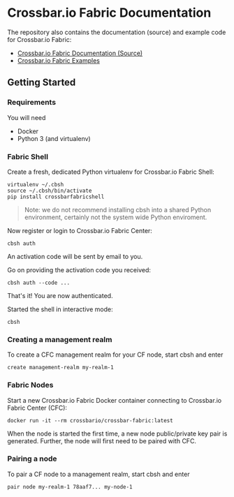 # Crossbar.io Fabric Documentation

The repository also contains the documentation (source) and example code for Crossbar.io Fabric:

* [Crossbar.io Fabric Documentation (Source)](docs/Documentation.md)
* [Crossbar.io Fabric Examples](examples)

## Getting Started

### Requirements

You will need

* Docker
* Python 3 (and virtualenv)


### Fabric Shell

Create a fresh, dedicated Python virtualenv for Crossbar.io Fabric Shell:

```console
virtualenv ~/.cbsh
source ~/.cbsh/bin/activate
pip install crossbarfabricshell
```

> Note: we do not recommend installing cbsh into a shared Python environment, certainly not the system wide Python enviroment.

Now register or login to Crossbar.io Fabric Center:

```console
cbsh auth
```

An activation code will be sent by email to you.

Go on providing the activation code you received:

```console
cbsh auth --code ...
```

That's it! You are now authenticated.

Started the shell in interactive mode:

```console
cbsh
```


### Creating a management realm

To create a CFC management realm for your CF node, start cbsh and enter

    create management-realm my-realm-1


### Fabric Nodes

Start a new Crossbar.io Fabric Docker container connecting to Crossbar.io Fabric Center (CFC):

    docker run -it --rm crossbario/crossbar-fabric:latest

When the node is started the first time, a new node public/private key pair is generated. Further, the node will first need to be paired with CFC.


### Pairing a node

To pair a CF node to a management realm, start cbsh and enter

    pair node my-realm-1 78aaf7... my-node-1
